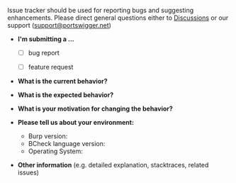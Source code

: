 Issue tracker should be used for reporting bugs and suggesting enhancements. Please direct general questions either to [Discussions](https://github.com/PortSwigger/BChecks/discussions) or our support (support@portswigger.net)

* **I'm submitting a ...**
  - [ ] bug report
  - [ ] feature request


* **What is the current behavior?**



* **What is the expected behavior?**



* **What is your motivation for changing the behavior?**



* **Please tell us about your environment:**

  - Burp version:
  - BCheck language version:
  - Operating System:


* **Other information** (e.g. detailed explanation, stacktraces, related issues)
